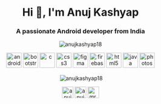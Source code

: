 <h1 align="center">Hi 👋, I'm Anuj Kashyap</h1>
<h3 align="center">A passionate Android developer from India</h3>

<p align="center"> <img src="https://komarev.com/ghpvc/?username=anujkashyap18" alt="anujkashyap18" /> </p>

<p align="center"><img src="https://devicons.github.io/devicon/devicon.git/icons/android/android-original-wordmark.svg" alt="android" width="40" height="40"/> <img src="https://devicons.github.io/devicon/devicon.git/icons/bootstrap/bootstrap-plain.svg" alt="bootstrap" width="40" height="40"/> <img src="https://devicons.github.io/devicon/devicon.git/icons/c/c-original.svg" alt="c" width="40" height="40"/> <img src="https://devicons.github.io/devicon/devicon.git/icons/css3/css3-original-wordmark.svg" alt="css3" width="40" height="40"/> <img src="https://www.vectorlogo.zone/logos/figma/figma-icon.svg" alt="figma" width="40" height="40"/> <img src="https://www.vectorlogo.zone/logos/firebase/firebase-icon.svg" alt="firebase" width="40" height="40"/> <img src="https://devicons.github.io/devicon/devicon.git/icons/html5/html5-original-wordmark.svg" alt="html5" width="40" height="40"/> <img src="https://devicons.github.io/devicon/devicon.git/icons/java/java-original-wordmark.svg" alt="java" width="40" height="40"/> <img src="https://devicons.github.io/devicon/devicon.git/icons/photoshop/photoshop-plain.svg" alt="photoshop" width="40" height="40"/></p>

<p align="center" >&nbsp;<img align="center" src="https://github-readme-stats.vercel.app/api?username=anujkashyap18&show_icons=true" alt="anujkashyap18" /></p>

<p align="center">
<a href="https://stackoverflow.com/users/anuj roxxo" target="blank"><img align="center" src="https://cdn.jsdelivr.net/npm/simple-icons@3.0.1/icons/stackoverflow.svg" alt="anuj roxxo" height="30" width="30" /></a>
<a href="https://fb.com/anujkashyap35@yahoo.in" target="blank"><img align="center" src="https://cdn.jsdelivr.net/npm/simple-icons@3.0.1/icons/facebook.svg" alt="anujkashyap35@yahoo.in" height="30" width="30" /></a>
<a href="https://instagram.com/mr.anuj18" target="blank"><img align="center" src="https://cdn.jsdelivr.net/npm/simple-icons@3.0.1/icons/instagram.svg" alt="mr.anuj18" height="30" width="30" /></a>
</p>
